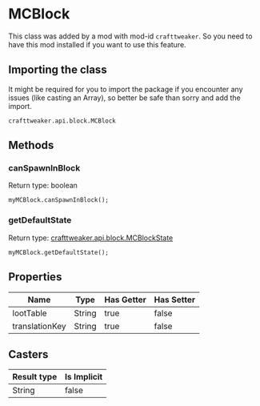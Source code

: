 # MCBlock

This class was added by a mod with mod-id `crafttweaker`. So you need to have this mod installed if you want to use this feature.

## Importing the class
It might be required for you to import the package if you encounter any issues (like casting an Array), so better be safe than sorry and add the import.  
```zenscript
crafttweaker.api.block.MCBlock
```

## Methods
### canSpawnInBlock

Return type: boolean

```zenscript
myMCBlock.canSpawnInBlock();
```

### getDefaultState

Return type: [crafttweaker.api.block.MCBlockState](/vanilla/api/blocks/MCBlockState)

```zenscript
myMCBlock.getDefaultState();
```


## Properties

| Name | Type | Has Getter | Has Setter |
|------|------|------------|------------|
| lootTable | String | true | false |
| translationKey | String | true | false |

## Casters

| Result type | Is Implicit |
|-------------|-------------|
| String | false |

